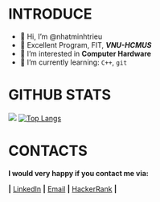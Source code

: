 # INTRODUCE
- 👋 Hi, I’m @nhatminhtrieu
- 📌 Excellent Program, FIT, ***VNU-HCMUS***
- 👀 I’m interested in **Computer Hardware**
- 🌱 I’m currently learning: `C++`, `git`

# GITHUB STATS
[![](https://github-readme-stats.vercel.app/api?username=nhatminhtrieu&show_icons=true&theme=dracula)](https://github.com/anuraghazra/github-readme-stats)
[![Top Langs](https://github-readme-stats.vercel.app/api/top-langs/?username=nhatminhtrieu&langs_count=8&layout=compact)](https://github.com/anuraghazra/github-readme-stats)


# CONTACTS
 **I would very happy if you contact me via:<br />**

**|** [LinkedIn](https://www.linkedin.com/in/nhatminhtrieu)
 **|** [Email](mailto:21127112@student.hcmus.edu.vn) **|** [HackerRank](https://www.hackerrank.com/NhatMinhCL9) **|**

